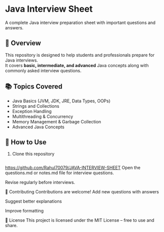 # Java Interview Sheet  

A complete Java interview preparation sheet with important questions and answers.  

## 📌 Overview  
This repository is designed to help students and professionals prepare for Java interviews.  
It covers **basic, intermediate, and advanced** Java concepts along with commonly asked interview questions.  

## 📚 Topics Covered  
- Java Basics (JVM, JDK, JRE, Data Types, OOPs)  
- Strings and Collections  
- Exception Handling  
- Multithreading & Concurrency  
- Memory Management & Garbage Collection  
- Advanced Java Concepts  

## 🚀 How to Use  
1. Clone this repository  
   ```bash
  https://github.com/Rahul70079/JAVA-INTERVIEW-SHEET
Open the questions.md or notes.md file for interview questions.

Revise regularly before interviews.

🤝 Contributing
Contributions are welcome!
Add new questions with answers

Suggest better explanations

Improve formatting

📜 License
This project is licensed under the MIT License – free to use and share.
